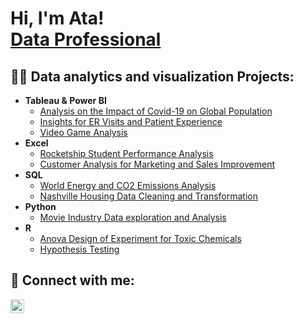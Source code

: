 <h1>Hi, I'm Ata! <br/><a href="https://github.com/atamgbo">Data Professional</a></h1>

<h2>👨‍💻 Data analytics and visualization Projects:</h2>

- <b>Tableau & Power BI</b>
  - [Analysis on the Impact of Covid-19 on Global Population](https://github.com/atamgbo/Analysis-on-the-global-impact-of-COVID19-disease)
  - [Insights for ER Visits and Patient Experience](https://github.com/atamgbo/ERPatientVisit/tree/main)
  - [Video Game Analysis](https://public.tableau.com/app/profile/atamgbo.ayuwu/viz/Video_Games_Chart/Video_Games)
- <b>Excel</b>
  - [Rocketship Student Performance Analysis](https://github.com/atamgbo/RocketshipStudentPerformanceAnalysis)
  - [Customer Analysis for Marketing and Sales Improvement](https://github.com/atamgbo/BikePurchasePattern)
- <b>SQL</b>
  - [World Energy and CO2 Emissions Analysis](https://github.com/atamgbo/EnergyProductionAndCO2EmissionsAnalysis)
  - [Nashville Housing Data Cleaning and Transformation](https://github.com/atamgbo/NashvilleHousing)
- <b>Python</b>
  - [Movie Industry Data exploration and Analysis](https://github.com/atamgbo/PythonMovieCorrelation)
- <b>R</b>
  - [Anova Design of Experiment for Toxic Chemicals](https://github.com/atamgbo/ANOVA-experiment)
  - [Hypothesis Testing](https://github.com/atamgbo/Hypothesis-testing-on-a-set-of-sample-numbers)

<h2> 🤳 Connect with me:</h2>

[<img align="left" alt="atamgbo | LinkedIn" width="22px" src="https://cdn.jsdelivr.net/npm/simple-icons@v3/icons/linkedin.svg" />][linkedin]

[linkedin]: https://www.linkedin.com/in/ayuwu/

